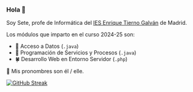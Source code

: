### Hola 👋
Soy Sete, profe de Informática del [IES Enrique Tierno Galván](https://github.com/tiernogalvan) de Madrid.

Los módulos que imparto en el curso 2024-25 son:
- 🌵 Acceso a Datos (`.java`)
- 🌴 Programación de Servicios y Procesos (`.java`)
- 🍀 Desarrollo Web en Entorno Servidor (`.php`)

💬 Mis pronombres son él / elle.

[![GitHub Streak](https://streak-stats.demolab.com/?user=seteruiz)](https://git.io/streak-stats)




<!--
**seteruiz/seteruiz** is a ✨ _special_ ✨ repository because its `README.md` (this file) appears on your GitHub profile.

Here are some ideas to get you started:

- 🔭 I’m currently working on ...
- 🌱 I’m currently learning ...
- 👯 I’m looking to collaborate on ...
- 🤔 I’m looking for help with ...
- 💬 Ask me about ...
- 📫 How to reach me: ...
- 😄 Pronouns: ...
- ⚡ Fun fact: ...
-->
